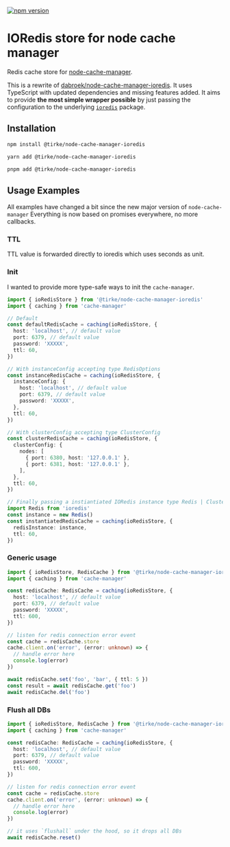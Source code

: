 [![npm version](https://badge.fury.io/js/@tirke%2Fnode-cache-manager-ioredis.svg)](https://badge.fury.io/js/@tirke%2Fnode-cache-manager-ioredis)

# IORedis store for node cache manager

Redis cache store for [node-cache-manager](https://github.com/BryanDonovan/node-cache-manager).

This is a rewrite of [dabroek/node-cache-manager-ioredis](https://github.com/dabroek/node-cache-manager-ioredis).
It uses TypeScript with updated dependencies and missing features added.
It aims to provide **the most simple wrapper possible** by just passing the configuration to the underlying [`ioredis`](https://github.com/luin/ioredis) package.

## Installation

```sh
npm install @tirke/node-cache-manager-ioredis
```

```sh
yarn add @tirke/node-cache-manager-ioredis
```

```sh
pnpm add @tirke/node-cache-manager-ioredis
```

## Usage Examples

All examples have changed a bit since the new major version of `node-cache-manager`
Everything is now based on promises everywhere, no more callbacks.

### TTL

TTL value is forwarded directly to ioredis which uses seconds as unit.

### Init

I wanted to provide more type-safe ways to init the `cache-manager`.

```typescript
import { ioRedisStore } from '@tirke/node-cache-manager-ioredis'
import { caching } from 'cache-manager'

// Default
const defaultRedisCache = caching(ioRedisStore, {
  host: 'localhost', // default value
  port: 6379, // default value
  password: 'XXXXX',
  ttl: 60,
})

// With instanceConfig accepting type RedisOptions
const instanceRedisCache = caching(ioRedisStore, {
  instanceConfig: {
    host: 'localhost', // default value
    port: 6379, // default value
    password: 'XXXXX',
  },
  ttl: 60,
})

// With clusterConfig accepting type ClusterConfig
const clusterRedisCache = caching(ioRedisStore, {
  clusterConfig: {
    nodes: [
      { port: 6380, host: '127.0.0.1' },
      { port: 6381, host: '127.0.0.1' },
    ],
  },
  ttl: 60,
})

// Finally passing a instiantiated IORedis instance type Redis | Cluster
import Redis from 'ioredis'
const instance = new Redis()
const instantiatedRedisCache = caching(ioRedisStore, {
  redisInstance: instance,
  ttl: 60,
})
```

### Generic usage

```typescript
import { ioRedisStore, RedisCache } from '@tirke/node-cache-manager-ioredis'
import { caching } from 'cache-manager'

const redisCache: RedisCache = caching(ioRedisStore, {
  host: 'localhost', // default value
  port: 6379, // default value
  password: 'XXXXX',
  ttl: 600,
})

// listen for redis connection error event
const cache = redisCache.store
cache.client.on('error', (error: unknown) => {
  // handle error here
  console.log(error)
})

await redisCache.set('foo', 'bar', { ttl: 5 })
const result = await redisCache.get('foo')
await redisCache.del('foo')
```

### Flush all DBs
```typescript
import { ioRedisStore, RedisCache } from '@tirke/node-cache-manager-ioredis'
import { caching } from 'cache-manager'

const redisCache: RedisCache = caching(ioRedisStore, {
  host: 'localhost', // default value
  port: 6379, // default value
  password: 'XXXXX',
  ttl: 600,
})

// listen for redis connection error event
const cache = redisCache.store
cache.client.on('error', (error: unknown) => {
  // handle error here
  console.log(error)
})

// it uses `flushall` under the hood, so it drops all DBs
await redisCache.reset()
```
